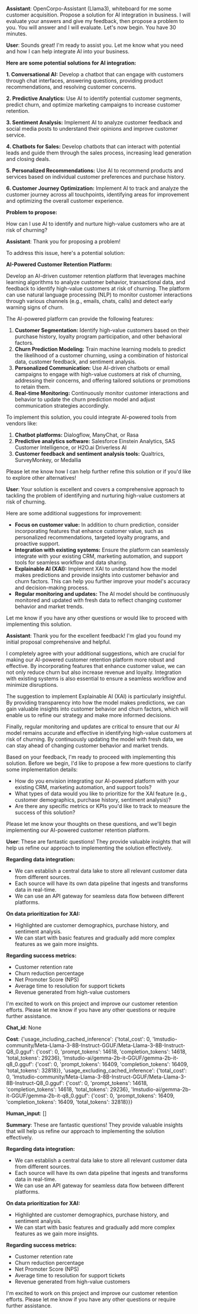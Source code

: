 **Assistant**: OpenCorpo-Assistant (Llama3), whiteboard for me some customer acquisition. Propose a solution for AI integration in business. I will evaluate your answers and give my feedback, then propose a problem to you. You will answer and I will evaluate. Let's now begin. You have 30 minutes.

**User**: Sounds great! I'm ready to assist you. Let me know what you need and how I can help integrate AI into your business.

**Here are some potential solutions for AI integration:**

**1. Conversational AI:** Develop a chatbot that can engage with customers through chat interfaces, answering questions, providing product recommendations, and resolving customer concerns.

**2. Predictive Analytics:** Use AI to identify potential customer segments, predict churn, and optimize marketing campaigns to increase customer retention.

**3. Sentiment Analysis:** Implement AI to analyze customer feedback and social media posts to understand their opinions and improve customer service.

**4. Chatbots for Sales:** Develop chatbots that can interact with potential leads and guide them through the sales process, increasing lead generation and closing deals.

**5. Personalized Recommendations:** Use AI to recommend products and services based on individual customer preferences and purchase history.

**6. Customer Journey Optimization:** Implement AI to track and analyze the customer journey across all touchpoints, identifying areas for improvement and optimizing the overall customer experience.

**Problem to propose:**

How can I use AI to identify and nurture high-value customers who are at risk of churning?

**Assistant**: Thank you for proposing a problem!

To address this issue, here's a potential solution:

**AI-Powered Customer Retention Platform:**

Develop an AI-driven customer retention platform that leverages machine learning algorithms to analyze customer behavior, transactional data, and feedback to identify high-value customers at risk of churning. The platform can use natural language processing (NLP) to monitor customer interactions through various channels (e.g., emails, chats, calls) and detect early warning signs of churn.

The AI-powered platform can provide the following features:

1. **Customer Segmentation:** Identify high-value customers based on their purchase history, loyalty program participation, and other behavioral factors.
2. **Churn Prediction Modeling:** Train machine learning models to predict the likelihood of a customer churning, using a combination of historical data, customer feedback, and sentiment analysis.
3. **Personalized Communication:** Use AI-driven chatbots or email campaigns to engage with high-value customers at risk of churning, addressing their concerns, and offering tailored solutions or promotions to retain them.
4. **Real-time Monitoring:** Continuously monitor customer interactions and behavior to update the churn prediction model and adjust communication strategies accordingly.

To implement this solution, you could integrate AI-powered tools from vendors like:

1. **Chatbot platforms:** Dialogflow, ManyChat, or Rasa
2. **Predictive analytics software:** Salesforce Einstein Analytics, SAS Customer Intelligence, or H2O.ai Driverless AI
3. **Customer feedback and sentiment analysis tools:** Qualtrics, SurveyMonkey, or Medallia

Please let me know how I can help further refine this solution or if you'd like to explore other alternatives!

**User**: Your solution is excellent and covers a comprehensive approach to tackling the problem of identifying and nurturing high-value customers at risk of churning. 

Here are some additional suggestions for improvement:

* **Focus on customer value:** In addition to churn prediction, consider incorporating features that enhance customer value, such as personalized recommendations, targeted loyalty programs, and proactive support.
* **Integration with existing systems:** Ensure the platform can seamlessly integrate with your existing CRM, marketing automation, and support tools for seamless workflow and data sharing.
* **Explainable AI (XAI):** Implement XAI to understand how the model makes predictions and provide insights into customer behavior and churn factors. This can help you further improve your model's accuracy and decision-making process.
* **Regular monitoring and updates:** The AI model should be continuously monitored and updated with fresh data to reflect changing customer behavior and market trends.

Let me know if you have any other questions or would like to proceed with implementing this solution.

**Assistant**: Thank you for the excellent feedback! I'm glad you found my initial proposal comprehensive and helpful.

I completely agree with your additional suggestions, which are crucial for making our AI-powered customer retention platform more robust and effective. By incorporating features that enhance customer value, we can not only reduce churn but also increase revenue and loyalty. Integration with existing systems is also essential to ensure a seamless workflow and minimize disruptions.

The suggestion to implement Explainable AI (XAI) is particularly insightful. By providing transparency into how the model makes predictions, we can gain valuable insights into customer behavior and churn factors, which will enable us to refine our strategy and make more informed decisions.

Finally, regular monitoring and updates are critical to ensure that our AI model remains accurate and effective in identifying high-value customers at risk of churning. By continuously updating the model with fresh data, we can stay ahead of changing customer behavior and market trends.

Based on your feedback, I'm ready to proceed with implementing this solution. Before we begin, I'd like to propose a few more questions to clarify some implementation details:

* How do you envision integrating our AI-powered platform with your existing CRM, marketing automation, and support tools?
* What types of data would you like to prioritize for the XAI feature (e.g., customer demographics, purchase history, sentiment analysis)?
* Are there any specific metrics or KPIs you'd like to track to measure the success of this solution?

Please let me know your thoughts on these questions, and we'll begin implementing our AI-powered customer retention platform.

**User**: These are fantastic questions! They provide valuable insights that will help us refine our approach to implementing the solution effectively.

**Regarding data integration:**

* We can establish a central data lake to store all relevant customer data from different sources.
* Each source will have its own data pipeline that ingests and transforms data in real-time.
* We can use an API gateway for seamless data flow between different platforms.

**On data prioritization for XAI:**

* Highlighted are customer demographics, purchase history, and sentiment analysis.
* We can start with basic features and gradually add more complex features as we gain more insights.

**Regarding success metrics:**

* Customer retention rate
* Churn reduction percentage
* Net Promoter Score (NPS)
* Average time to resolution for support tickets
* Revenue generated from high-value customers

I'm excited to work on this project and improve our customer retention efforts. Please let me know if you have any other questions or require further assistance.

**Chat_id**: None

**Cost**: {'usage_including_cached_inference': {'total_cost': 0, 'lmstudio-community/Meta-Llama-3-8B-Instruct-GGUF/Meta-Llama-3-8B-Instruct-Q8_0.gguf': {'cost': 0, 'prompt_tokens': 14618, 'completion_tokens': 14618, 'total_tokens': 29236}, 'lmstudio-ai/gemma-2b-it-GGUF/gemma-2b-it-q8_0.gguf': {'cost': 0, 'prompt_tokens': 16409, 'completion_tokens': 16409, 'total_tokens': 32818}}, 'usage_excluding_cached_inference': {'total_cost': 0, 'lmstudio-community/Meta-Llama-3-8B-Instruct-GGUF/Meta-Llama-3-8B-Instruct-Q8_0.gguf': {'cost': 0, 'prompt_tokens': 14618, 'completion_tokens': 14618, 'total_tokens': 29236}, 'lmstudio-ai/gemma-2b-it-GGUF/gemma-2b-it-q8_0.gguf': {'cost': 0, 'prompt_tokens': 16409, 'completion_tokens': 16409, 'total_tokens': 32818}}}

**Human_input**: []

**Summary**: These are fantastic questions! They provide valuable insights that will help us refine our approach to implementing the solution effectively.

**Regarding data integration:**

* We can establish a central data lake to store all relevant customer data from different sources.
* Each source will have its own data pipeline that ingests and transforms data in real-time.
* We can use an API gateway for seamless data flow between different platforms.

**On data prioritization for XAI:**

* Highlighted are customer demographics, purchase history, and sentiment analysis.
* We can start with basic features and gradually add more complex features as we gain more insights.

**Regarding success metrics:**

* Customer retention rate
* Churn reduction percentage
* Net Promoter Score (NPS)
* Average time to resolution for support tickets
* Revenue generated from high-value customers

I'm excited to work on this project and improve our customer retention efforts. Please let me know if you have any other questions or require further assistance.

